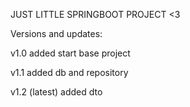 JUST LITTLE SPRINGBOOT PROJECT <3

Versions and updates:

v1.0
added start base project

v1.1
added db and repository

v1.2 (latest)
added dto